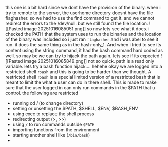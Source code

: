 this one is a bit hard since we dont have the provision of the binary. when i try to remote to the server, the userhome directory doesnt have the file flaghasher. so we had to use the find command to get it. and we cannot redirect the errors to the /dev/null. but we still found the file location.
![[Pasted image 20251016085051.png]]
so now lets see what it does. i checked the PATH that the system uses to run the binaries and the location of the binary was included so i just ran `flaghasher` and i was abel to see it run. it does the same thing as in the hash-only_1. And when i tried to see its content using the string command, it had the bash command hard coded as well. so may be we can try to hijack the path again. lets see if its expected 
![[Pasted image 20251016085849.png]]
not so quick. path is a read only variable.
lets try a bash function hijack.... hehehe
okay we are logged into a restricted shell `rbash` and this is going to be harder than we thought.  A restricted shell `rbash` is a special limited version of a restricted bash that is meant to limit the what a user can do in there shell. This is made to make sure that the user logged in can only run commands in the $PATH that u control. the following are restricted 
- running cd / (to change directory)
- setting or unsetting the $PATH, $SHELL, $ENV, $BASH_ENV
- using exec to replace the shell process 
- redirecting output (>, >>)
- using `/` to run commands outside `$PATH`
- importing functions from the environment 
- starting another shell like (`/bin/bash`)
-
